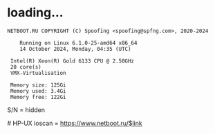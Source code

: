 # loading...
```
NETBOOT.RU COPYRIGHT (C) Spoofing <spoofing@spfng.com>, 2020-2024

	Running on Linux 6.1.0-25-amd64 x86_64
	14 October 2024, Monday, 04:35 (UTC)

 Intel(R) Xeon(R) Gold 6133 CPU @ 2.50GHz
 20 core(s)
 VMX-Virtualisation

 Memory size: 125Gi
 Memory used: 3.4Gi
 Memory free: 122Gi
```
S/N = hidden

\# HP-UX ioscan = https://www.netboot.ru/$link
